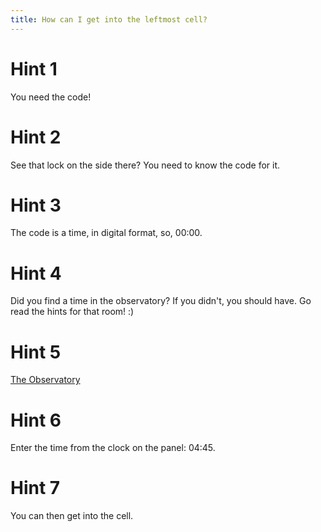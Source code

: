 ```yaml
---
title: How can I get into the leftmost cell?
---
```

# Hint 1
You need the code!

# Hint 2
See that lock on the side there? You need to know the code for it.

# Hint 3
The code is a time, in digital format, so, 00:00.

# Hint 4
Did you find a time in the observatory? If you didn't, you should have. Go read the hints for that room! :)

# Hint 5
[The Observatory][358]

# Hint 6
Enter the time from the clock on the panel: 04:45.

# Hint 7
You can then get into the cell.

<!-- INTERNAL LINKS -->
[358]: /358/index.md
